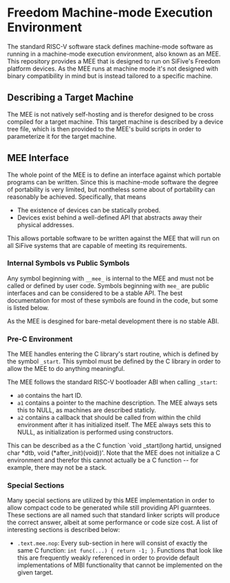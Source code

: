 # Freedom Machine-mode Execution Environment

The standard RISC-V software stack defines machine-mode software as
running in a machine-mode execution environment, also known as an MEE.
This repository provides a MEE that is designed to run on SiFive's
Freedom platform devices.  As the MEE runs at machine mode it's not
designed with binary compatibility in mind but is instead tailored to a
specific machine.

## Describing a Target Machine

The MEE is not natively self-hosting and is therefor designed to be
cross compiled for a target machine.  This target machine is described
by a device tree file, which is then provided to the MEE's build scripts
in order to parameterize it for the target machine.

## MEE Interface

The whole point of the MEE is to define an interface against which
portable programs can be written.  Since this is machine-mode software
the degree of portability is very limited, but nontheless some about of
portability can reasonably be achieved.  Specifically, that means

* The existence of devices can be statically probed.
* Devices exist behind a well-defined API that abstracts away their
  physical addresses.

This allows portable software to be written against the MEE that will
run on all SiFive systems that are capable of meeting its requirements.

### Internal Symbols vs Public Symbols

Any symbol beginning with `__mee_` is internal to the MEE and must not
be called or defined by user code.  Symbols beginning with `mee_` are
public interfaces and can be considered to be a stable API.  The best
documentation for most of these symbols are found in the code, but some
is listed below.

As the MEE is desgined for bare-metal development there is no stable ABI.

### Pre-C Environment

The MEE handles entering the C library's start routine, which is defined
by the symbol `_start`.  This symbol must be defined by the C library in
order to allow the MEE to do anything meaningful.

The MEE follows the standard RISC-V bootloader ABI when calling
`_start`:

* `a0` contains the hart ID.
* `a1` contains a pointer to the machine description.  The MEE always
  sets this to NULL, as machines are described staticly.
* `a2` contains a callback that should be called from within the child
  environment after it has initialized itself.  The MEE always sets this
  to NULL, as initialization is performed using constructors.

This can be described as a the C function `void _start(long hartid,
unsigned char *dtb, void (*after_init)(void))'.  Note that the MEE does
not initialize a C environment and therefor this cannot actually be a C
function -- for example, there may not be a stack.

### Special Sections

Many special sections are utilized by this MEE implementation in order
to allow compact code to be generated while still providing API
guarntees.  These sections are all named such that standard linker
scripts will produce the correct answer, albeit at some performance or
code size cost.  A list of interesting sections is described below:

* `.text.mee.nop`: Every sub-section in here will consist of exactly the
  same C function: `int func(...) { return -1; }`.  Functions that look
  like this are frequently weakly referenced in order to provide default
  implementations of MBI functionality that cannot be implemented on the
  given target.
